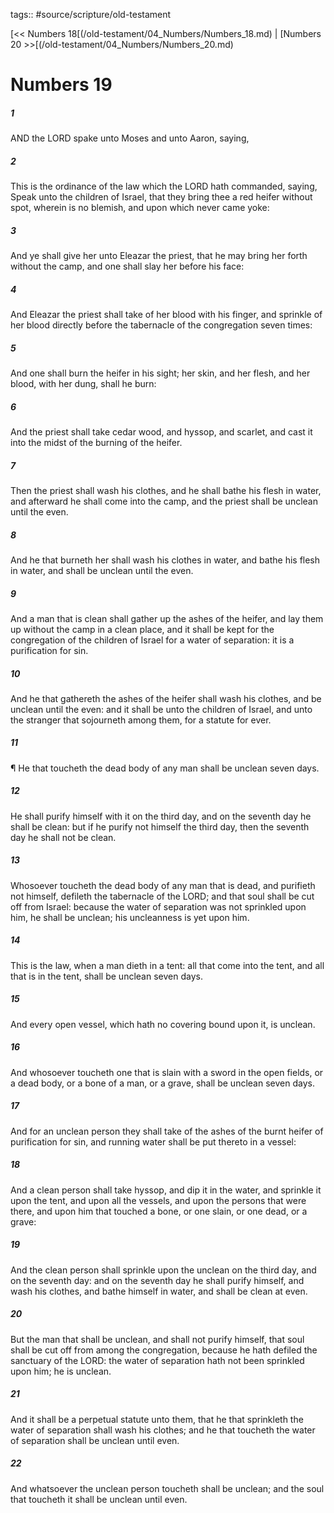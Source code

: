 tags:: #source/scripture/old-testament

[<< Numbers 18[(/old-testament/04_Numbers/Numbers_18.md) | [Numbers 20 >>[(/old-testament/04_Numbers/Numbers_20.md)

# Numbers 19

##### 1

AND the LORD spake unto Moses and unto Aaron, saying,

##### 2

This is the ordinance of the law which the LORD hath commanded, saying, Speak unto the children of Israel, that they bring thee a red heifer without spot, wherein is no blemish, and upon which never came yoke:

##### 3

And ye shall give her unto Eleazar the priest, that he may bring her forth without the camp, and one shall slay her before his face:

##### 4

And Eleazar the priest shall take of her blood with his finger, and sprinkle of her blood directly before the tabernacle of the congregation seven times:

##### 5

And one shall burn the heifer in his sight; her skin, and her flesh, and her blood, with her dung, shall he burn:

##### 6

And the priest shall take cedar wood, and hyssop, and scarlet, and cast it into the midst of the burning of the heifer.

##### 7

Then the priest shall wash his clothes, and he shall bathe his flesh in water, and afterward he shall come into the camp, and the priest shall be unclean until the even.

##### 8

And he that burneth her shall wash his clothes in water, and bathe his flesh in water, and shall be unclean until the even.

##### 9

And a man that is clean shall gather up the ashes of the heifer, and lay them up without the camp in a clean place, and it shall be kept for the congregation of the children of Israel for a water of separation: it is a purification for sin.

##### 10

And he that gathereth the ashes of the heifer shall wash his clothes, and be unclean until the even: and it shall be unto the children of Israel, and unto the stranger that sojourneth among them, for a statute for ever.

##### 11

¶ He that toucheth the dead body of any man shall be unclean seven days.

##### 12

He shall purify himself with it on the third day, and on the seventh day he shall be clean: but if he purify not himself the third day, then the seventh day he shall not be clean.

##### 13

Whosoever toucheth the dead body of any man that is dead, and purifieth not himself, defileth the tabernacle of the LORD; and that soul shall be cut off from Israel: because the water of separation was not sprinkled upon him, he shall be unclean; his uncleanness is yet upon him.

##### 14

This is the law, when a man dieth in a tent: all that come into the tent, and all that is in the tent, shall be unclean seven days.

##### 15

And every open vessel, which hath no covering bound upon it, is unclean.

##### 16

And whosoever toucheth one that is slain with a sword in the open fields, or a dead body, or a bone of a man, or a grave, shall be unclean seven days.

##### 17

And for an unclean person they shall take of the ashes of the burnt heifer of purification for sin, and running water shall be put thereto in a vessel:

##### 18

And a clean person shall take hyssop, and dip it in the water, and sprinkle it upon the tent, and upon all the vessels, and upon the persons that were there, and upon him that touched a bone, or one slain, or one dead, or a grave:

##### 19

And the clean person shall sprinkle upon the unclean on the third day, and on the seventh day: and on the seventh day he shall purify himself, and wash his clothes, and bathe himself in water, and shall be clean at even.

##### 20

But the man that shall be unclean, and shall not purify himself, that soul shall be cut off from among the congregation, because he hath defiled the sanctuary of the LORD: the water of separation hath not been sprinkled upon him; he is unclean.

##### 21

And it shall be a perpetual statute unto them, that he that sprinkleth the water of separation shall wash his clothes; and he that toucheth the water of separation shall be unclean until even.

##### 22

And whatsoever the unclean person toucheth shall be unclean; and the soul that toucheth it shall be unclean until even.
